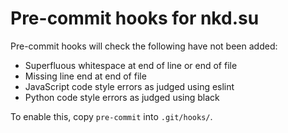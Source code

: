 # Pre-commit hooks for nkd.su

Pre-commit hooks will check the following have not been added:

 * Superfluous whitespace at end of line or end of file
 * Missing line end at end of file
 * JavaScript code style errors as judged using eslint
 * Python code style errors as judged using black

To enable this, copy `pre-commit` into `.git/hooks/`.

